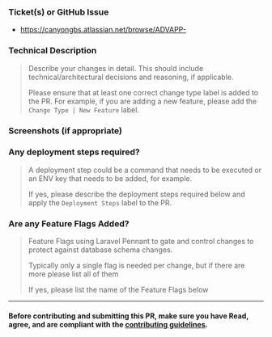 ### Ticket(s) or GitHub Issue

- https://canyongbs.atlassian.net/browse/ADVAPP-

### Technical Description

> Describe your changes in detail. This should include technical/architectural decisions and reasoning, if applicable.
>
> Please ensure that at least one correct change type label is added to the PR. For example, if you are adding a new feature, please add the `Change Type | New Feature` label.

### Screenshots (if appropriate)

### Any deployment steps required?

> A deployment step could be a command that needs to be executed or an ENV key that needs to be added, for example.
>
> If yes, please describe the deployment steps required below and apply the `Deployment Steps` label to the PR.

### Are any Feature Flags Added?

> Feature Flags using Laravel Pennant to gate and control changes to protect against database schema changes.
>
> Typically only a single flag is needed per change, but if there are more please list all of them
>
> If yes, please list the name of the Feature Flags below

_______________________________________________

#### Before contributing and submitting this PR, make sure you have Read, agree, and are compliant with the [contributing guidelines](https://github.com/canyongbs/advisingapp/blob/main/README.md#contributing).
